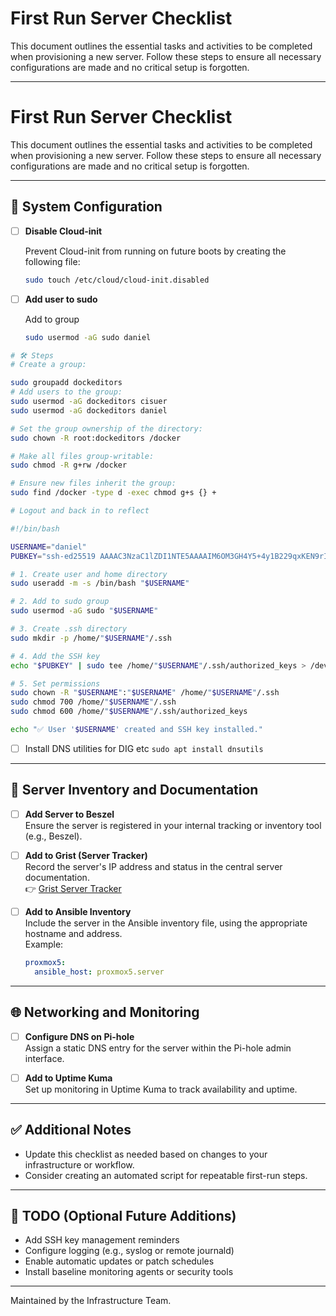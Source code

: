 # First Run Server Checklist

This document outlines the essential tasks and activities to be completed when provisioning a new server. Follow these steps to ensure all necessary configurations are made and no critical setup is forgotten.

---

# First Run Server Checklist

This document outlines the essential tasks and activities to be completed when provisioning a new server. Follow these steps to ensure all necessary configurations are made and no critical setup is forgotten.

---

## 🔧 System Configuration

- [ ] **Disable Cloud-init**  

  Prevent Cloud-init from running on future boots by creating the following file:
  ```bash
  sudo touch /etc/cloud/cloud-init.disabled
  ```
- [ ] **Add user to sudo** 

  Add to group
  ```bash
  sudo usermod -aG sudo daniel
  ```

```bash
# 🛠 Steps
# Create a group:

sudo groupadd dockeditors
# Add users to the group:
sudo usermod -aG dockeditors cisuer
sudo usermod -aG dockeditors daniel

# Set the group ownership of the directory:
sudo chown -R root:dockeditors /docker

# Make all files group-writable:
sudo chmod -R g+rw /docker

# Ensure new files inherit the group:
sudo find /docker -type d -exec chmod g+s {} +

# Logout and back in to reflect
``` 

```bash
#!/bin/bash

USERNAME="daniel"
PUBKEY="ssh-ed25519 AAAAC3NzaC1lZDI1NTE5AAAAIM6OM3GH4Y5+4y1B229qxKEN9rIuwuPBosJp+QF8DmVt dj_pr@zorab-surface"

# 1. Create user and home directory
sudo useradd -m -s /bin/bash "$USERNAME"

# 2. Add to sudo group
sudo usermod -aG sudo "$USERNAME"

# 3. Create .ssh directory
sudo mkdir -p /home/"$USERNAME"/.ssh

# 4. Add the SSH key
echo "$PUBKEY" | sudo tee /home/"$USERNAME"/.ssh/authorized_keys > /dev/null

# 5. Set permissions
sudo chown -R "$USERNAME":"$USERNAME" /home/"$USERNAME"/.ssh
sudo chmod 700 /home/"$USERNAME"/.ssh
sudo chmod 600 /home/"$USERNAME"/.ssh/authorized_keys

echo "✅ User '$USERNAME' created and SSH key installed."
```

- [ ] Install DNS utilities for DIG etc
  `sudo apt install dnsutils`

---

## 🧠 Server Inventory and Documentation

- [ ] **Add Server to Beszel**  
  Ensure the server is registered in your internal tracking or inventory tool (e.g., Beszel).

- [ ] **Add to Grist (Server Tracker)**  
  Record the server's IP address and status in the central server documentation.  
  👉 [Grist Server Tracker](https://docs.getgrist.com/uPudgVrqr5ce/Servers)

- [ ] **Add to Ansible Inventory**  
  Include the server in the Ansible inventory file, using the appropriate hostname and address.  
  Example:
  ```yaml
  proxmox5:
    ansible_host: proxmox5.server
  ```

---

## 🌐 Networking and Monitoring

- [ ] **Configure DNS on Pi-hole**  
  Assign a static DNS entry for the server within the Pi-hole admin interface.

- [ ] **Add to Uptime Kuma**  
  Set up monitoring in Uptime Kuma to track availability and uptime.

---

## ✅ Additional Notes

- Update this checklist as needed based on changes to your infrastructure or workflow.
- Consider creating an automated script for repeatable first-run steps.

---

## 📌 TODO (Optional Future Additions)

- Add SSH key management reminders  
- Configure logging (e.g., syslog or remote journald)  
- Enable automatic updates or patch schedules  
- Install baseline monitoring agents or security tools  

---

Maintained by the Infrastructure Team.
